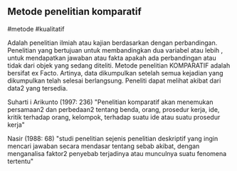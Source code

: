 ## Metode penelitian komparatif
#metode #kualitatif

Adalah penelitian ilmiah atau kajian berdasarkan dengan perbandingan. Penelitian yang bertujuan untuk membandingkan dua variabel atau lebih , untuk mendapatkan jawaban atau fakta apakah ada perbandingan atau tidak dari objek yang sedang diteliti.
Metode penelitian KOMPARATIF adalah bersifat ex Facto. Artinya, data dikumpulkan setelah semua kejadian yang dikumpulkan telah selesai berlangsung. Peneliti dapat melihat akibat dari data2 yang tersedia.

Suharti i Arikunto (1997: 236) "Penelitian komparatif akan menemukan persamaan2 dan perbedaan2 tentang benda, orang, prosedur kerja, ide, kritik terhadap orang, kelompok, terhadap suatu ide atau suatu prosedur kerja"

Nasir (1988: 68) "studi penelitian sejenis penelitian deskriptif yang ingin mencari jawaban secara mendasar tentang sebab akibat, dengan menganalisa faktor2 penyebab terjadinya atau munculnya suatu fenomena tertentu"


